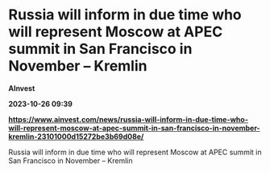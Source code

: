 # Russia will inform in due time who will represent Moscow at APEC summit in San Francisco in November – Kremlin
**AInvest**

**2023-10-26 09:39**

**https://www.ainvest.com/news/russia-will-inform-in-due-time-who-will-represent-moscow-at-apec-summit-in-san-francisco-in-november-kremlin-23101000d15272be3b69d08e/**

Russia will inform in due time who will represent Moscow at APEC summit in San Francisco in November – Kremlin